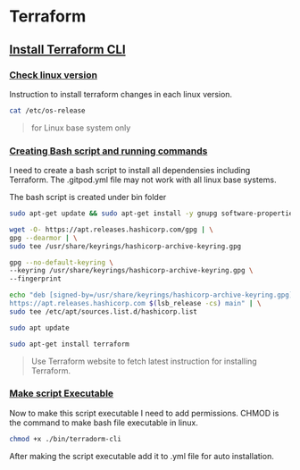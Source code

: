 # Terraform

## [Install Terraform CLI](https://developer.hashicorp.com/terraform/tutorials/aws-get-started/install-cli)

### [Check linux version](https://www.cyberciti.biz/faq/how-to-check-os-version-in-linux-command-line/)

Instruction to install terraform changes in each linux version.
```bash
cat /etc/os-release
```
> for Linux base system only

### [Creating Bash script and running commands](https://developer.hashicorp.com/terraform/tutorials/aws-get-started/install-cli)

I need to create a bash script to install all dependensies including Terraform. The .gitpod.yml file may not work with all linux base systems.

The bash script is created under bin folder

```bash
sudo apt-get update && sudo apt-get install -y gnupg software-properties-common

wget -O- https://apt.releases.hashicorp.com/gpg | \
gpg --dearmor | \
sudo tee /usr/share/keyrings/hashicorp-archive-keyring.gpg

gpg --no-default-keyring \
--keyring /usr/share/keyrings/hashicorp-archive-keyring.gpg \
--fingerprint

echo "deb [signed-by=/usr/share/keyrings/hashicorp-archive-keyring.gpg] \
https://apt.releases.hashicorp.com $(lsb_release -cs) main" | \
sudo tee /etc/apt/sources.list.d/hashicorp.list

sudo apt update

sudo apt-get install terraform
```

> Use Terraform website to fetch latest instruction for installing Terraform.

### [Make script Executable](https://www.geeksforgeeks.org/chmod-command-linux/)

Now to make this script executable I need to add permissions.
CHMOD is the command to make bash file executable in linux.

``` bash
chmod +x ./bin/terradorm-cli 
```

After making the script executable add it to .yml file for auto installation.


